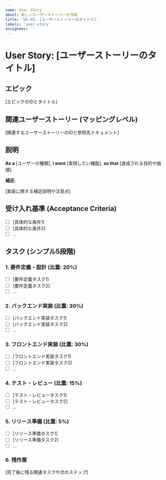 ```yaml
---
name: User Story
about: 新しいユーザーストーリーを作成
title: 'US-XX: [ユーザーストーリーのタイトル]'
labels: 'user-story'
assignees: ''
---
```


# User Story: [ユーザーストーリーのタイトル]

## エピック
<!-- エピックのIDとタイトルを記載 -->
<!-- 例: EP-SHOPPING-01: ショッピング体験 初期開発 (MVP) -->
[エピックのIDとタイトル]

## 関連ユーザーストーリー (マッピングレベル)
<!-- 関連するユーザーストーリーのIDと参照先ドキュメントを記載 -->
<!-- 例: US-CUST-BROWSE-LIST-ALL (設計ドキュメント: `docs/03-1_user-stories.md` 参照) -->
[関連するユーザーストーリーのIDと参照先ドキュメント]

## 説明

**As a** [ユーザーの種類],
**I want** [実現したい機能],
**so that** [達成される目的や価値].

**補足:**
<!-- 以下のような補足情報を記載 -->
<!-- - 実装の優先順位や制約条件 -->
<!-- - 技術的な注意点 -->
<!-- - 段階的な実装計画 -->
<!-- - 既存機能との関連性 -->
[実装に関する補足説明や注意点]

## 受け入れ基準 (Acceptance Criteria)
<!-- 以下の点に注意して記述 -->
<!-- - 条件は具体的で検証可能な形で記述 -->
<!-- - 技術的な実装詳細ではなく、機能の要件として記述 -->
<!-- - 例: 「APIエンドポイントが存在する」ではなく「商品一覧を取得できるAPIが実装されている」 -->

- [ ] [具体的な条件1]
- [ ] [具体的な条件2]
- [ ] ...

## タスク (シンプル5段階)

### 1. 要件定義・設計 (比重: 20%)
<!-- 以下の点に注意して記述 -->
<!-- - 具体的な作業内容を記述 -->
<!-- - 成果物を明確に -->
<!-- - 例: 「APIのリクエスト/レスポンス形式を設計する」 -->

- [ ] [要件定義タスク1]
- [ ] [要件定義タスク2]
- [ ] ...

### 2. バックエンド実装 (比重: 30%)
<!-- 以下の点に注意して記述 -->
<!-- - 実装すべき機能を具体的に -->
<!-- - 技術スタックに依存する場合は明記 -->
<!-- - 例: 「商品一覧取得APIを実装する (Go)」 -->

- [ ] [バックエンド実装タスク1]
- [ ] [バックエンド実装タスク2]
- [ ] ...

### 3. フロントエンド実装 (比重: 30%)
<!-- 以下の点に注意して記述 -->
<!-- - コンポーネント単位で記述 -->
<!-- - UI/UXの要件を含める -->
<!-- - 例: 「商品一覧表示用のUIコンポーネントを作成する (Next.js)」 -->

- [ ] [フロントエンド実装タスク1]
- [ ] [フロントエンド実装タスク2]
- [ ] ...

### 4. テスト・レビュー (比重: 15%)
<!-- 以下の点に注意して記述 -->
<!-- - テストケースを具体的に -->
<!-- - レビューの観点を明確に -->
<!-- - 例: 「異なるデータ（商品数が多い/少ない/0件）での表示を確認する」 -->

- [ ] [テスト・レビュータスク1]
- [ ] [テスト・レビュータスク2]
- [ ] ...

### 5. リリース準備 (比重: 5%)
<!-- 以下の点に注意して記述 -->
<!-- - ドキュメント更新 -->
<!-- - デプロイ関連の作業 -->
<!-- - 例: 「APIドキュメントを更新する」 -->

- [ ] [リリース準備タスク1]
- [ ] [リリース準備タスク2]
- [ ] ...

### 6. 残作業
<!-- 以下のような情報を記載 -->
<!-- - 将来の拡張機能 -->
<!-- - 関連する別のユーザーストーリー -->
<!-- - 技術的な改善点 -->
<!-- 例: -->
<!-- 1. 商品検索機能 -->
<!-- - ユーザーストーリー: US-CUST-BROWSE-SEARCH-KEYWORD -->
<!-- - 実装状況: 未実装 -->
<!-- - 必要な実装: キーワード検索のUIとAPI連携 -->

[完了後に残る関連タスクや次のステップ]

